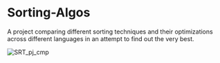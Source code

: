 # Sorting-Algos
A project comparing different sorting techniques and their optimizations across different languages in an attempt to find out the very best.


![SRT_pj_cmp](https://user-images.githubusercontent.com/103813028/189480103-59d1c24f-39c4-4b20-877a-674b2e35267c.png)
